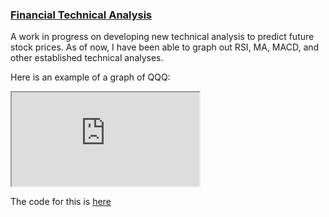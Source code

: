 <h3> <a href="https://github.com/tkravits/Financials">Financial Technical Analysis</a></h3>

A work in progress on developing new technical analysis to predict future stock prices. As of now, I have been able to graph out RSI, MA, MACD, and other established technical analyses. 

Here is an example of a graph of QQQ:
<iframe src="https://htmlpreview.github.io/?https://github.com/tkravits/Financials/blob/master/Indicator.html"></iframe>

The code for this is <a href="https://github.com/tkravits/Financials">here</a>
